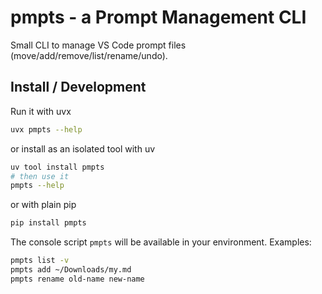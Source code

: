 # pmpts - a Prompt Management CLI

Small CLI to manage VS Code prompt files (move/add/remove/list/rename/undo).

Install / Development
---------------------

Run it with uvx
```bash
uvx pmpts --help
```

or install as an isolated tool with uv
```bash
uv tool install pmpts
# then use it
pmpts --help
```
or with plain pip

```bash
pip install pmpts
```

The console script `pmpts` will be available in your environment. Examples:

```bash
pmpts list -v
pmpts add ~/Downloads/my.md
pmpts rename old-name new-name
```

